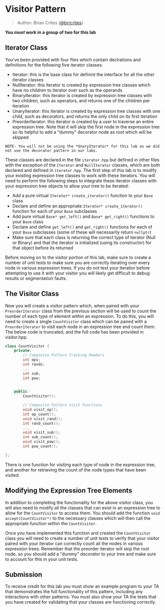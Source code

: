 # Visitor Pattern

> Author: Brian Crites ([@brrcrites](https://github.com/brrcrites))

**You *must* work in a group of two for this lab**

## Iterator Class

You've been provided with four files which contain declrations and definitions for the following five iterator classes:

* Iterator: this is the base class for definint the interface for all the other iterator classes
* NullIterator: this iterator is created by expression tree classes which have no children to iterator over such as the operands
* BinaryIterator: this iterator is created by expression tree classes with two children, such as operators, and returns one of the children per iteration
* UnaryIterator: this iterator is created by expression tree classes with one child, such as decorators, and returns the only child on its first iteration 
* PreorderIterator: this iterator is created by a user to traverse an entire expression tree. Note that it will skip the first node in the expression tree so its helpful to add a "dummy" decorator node as root which will be skipped

``NOTE- You will not be using the *UnaryIterator* for this lab as we did not use the decorator pattern in our labs.``

These classes are declared in the file `iterator.hpp` but defined in other files with the exception of the `Iterator` and `NullIterator` classes, which are both declared and defined in `iterator.hpp`. The first step of this lab is to modify your existing expression tree classes to work with these iterators. You will need to perform the following steps to integrate these iterator classes with your expression tree objects to allow your tree to be iterated:

* Add a pure virtual `Iterator* create_iterator()` function to your `Base` class
* Declare and define an appropriate `Iterator* create_iterator()` function for each of your `Base` subclasses
* Add pure virtual `Base* get_left()` and `Base* get_right()` functions to your `Base` class
* Declare and define `get_left()` and `get_right()` functions for each of your `Base` subclasses (some of these will necessarily return `nullptr`)
* Make sure that each class is returning the correct type of iterator (Null or Binary) and that the iterator is initialized (using its constructor) for that object before its returned

Before moving on to the visitor portion of this lab, make sure to create a number of unit tests to make sure you are correctly iterating over every node in various expression trees. If you do not test your iteratior before attempting to use it with your visitor you will likely get difficult to debug results or segmentation faults. 

## The Visitor Class

Now you will create a visitor pattern which, when paired with your `PreorderIterator` class from the previous section will be used to count the number of each type of element within an expression. To do this, you will need to create a single `CountVisitor` class which can be paired with a `PreorderIterator` to visit each node in an expression tree and count them. The below code is truncated, and the full code has been provided in visitor.hpp.

```c++
class CountVisitor {
    private:
        // Composite Pattern Tracking Members
        int ops;
        int rands;
        ...
        int sub;
        int pow;
       

    public:
        CountVisitor();

        // Composite Pattern Visit Functions
        void visit_op();
        int op_count();
        void visit_rand();
        int rand_count();
        ...
        void visit_sub();
        int sub_count();
        void visit_pow();
        int pow_count();

};
```

There is one function for visiting each type of node in the expression tree, and another for retrieving the count of the node types that have been visited. 

## Modifying the Expression Tree Elements

In addition to completing the functionality for the above visitor class, you will also need to modify all the classes that can exist in an expression tree to allow for the `CountVisitor` to access them. You should add the function `void accept(CountVisitor*)` to the necessary classes which will then call the appropriate function within the `CountVisitor`.

Once you have implemented this function and created the `CountVisitor` class you will need to create a number of unit tests to verify that your visitor paired with your iterator can correctly count all the nodes in various expression trees. Remember that the preorder iterator will skip the root node, so you should add a "dummy" decorator to your tree and make sure to account for this in your unit tests.

## Submission

To receive credit for this lab you must show an example program to your TA that demonstrates the full functionality of this pattern, including any interactions with other patterns. You must also show your TA the tests that you have created for validating that your classes are functioning correctly.

